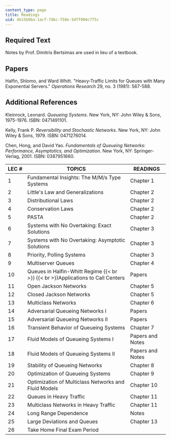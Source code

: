 ```yaml
---
content_type: page
title: Readings
uid: 4b15b9ba-1acf-7dbc-f58e-5dff904c775c
---
```


Required Text
-------------

Notes by Prof. Dimitris Bertsimas are used in lieu of a textbook.

Papers
------

Halfin, Shlomo, and Ward Whitt. "Heavy-Traffic Limits for Queues with Many Exponential Servers." _Operations Research_ 29, no. 3 (1981): 567-588.

Additional References
---------------------

Kleinrock, Leonard. _Queueing Systems_. New York, NY: John Wiley & Sons, 1975-1976. ISBN: 0471491101.

Kelly, Frank P. _Reversibility and Stochastic Networks_. New York, NY: John Wiley & Sons, 1979. ISBN: 0471276014.

Chen, Hong, and David Yao. _Fundamentals of Queueing Networks: Performance, Asymptotics, and Optimization_. New York, NY: Springer-Verlag, 2001. ISBN: 0387951660.

| LEC # | TOPICS | READINGS |
| --- | --- | --- |
| 1 | Fundamental Insights: The M/M/s Type Systems | Chapter 1 |
| 2 | Little's Law and Generalizations | Chapter 2 |
| 3 | Distributional Laws | Chapter 2 |
| 4 | Conservation Laws | Chapter 2 |
| 5 | PASTA | Chapter 2 |
| 6 | Systems with No Overtaking: Exact Solutions | Chapter 3 |
| 7 | Systems with No Overtaking: Asymptotic Solutions | Chapter 3 |
| 8 | Priority, Polling Systems | Chapter 3 |
| 9 | Multiserver Queues | Chapter 4 |
| 10 | Queues in Halfin-Whitt Regime  {{< br >}}  {{< br >}}Applications to Call Centers | Papers |
| 11 | Open Jackson Networks | Chapter 5 |
| 12 | Closed Jackson Networks | Chapter 5 |
| 13 | Multiclass Networks | Chapter 6 |
| 14 | Adversarial Queueing Networks I | Papers |
| 15 | Adversarial Queueing Networks II | Papers |
| 16 | Transient Behavior of Queueing Systems | Chapter 7 |
| 17 | Fluid Models of Queueing Systems I | Papers and Notes |
| 18 | Fluid Models of Queueing Systems II | Papers and Notes |
| 19 | Stability of Queueing Networks | Chapter 8 |
| 20 | Optimization of Queueing Systems | Chapter 9 |
| 21 | Optimization of Multiclass Networks and Fluid Models | Chapter 10 |
| 22 | Queues in Heavy Traffic | Chapter 11 |
| 23 | Multiclass Networks in Heavy Traffic | Chapter 11 |
| 24 | Long Range Dependence | Notes |
| 25 | Large Deviations and Queues | Chapter 13 |
| 26 | Take Home Final Exam Period |